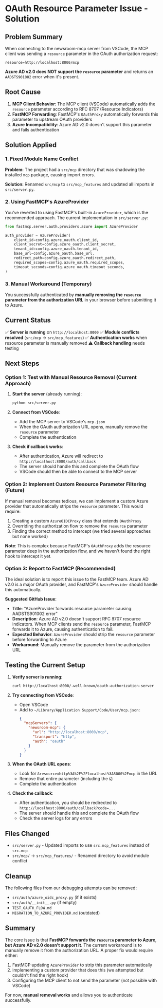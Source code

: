 # OAuth Resource Parameter Issue - Solution

## Problem Summary

When connecting to the newsroom-mcp server from VSCode, the MCP client was sending a `resource` parameter in the OAuth authorization request:

```
resource=http://localhost:8000/mcp
```

**Azure AD v2.0 does NOT support the `resource` parameter** and returns an `AADSTS901002` error when it's present.

## Root Cause

1. **MCP Client Behavior**: The MCP client (VSCode) automatically adds the `resource` parameter according to RFC 8707 (Resource Indicators)
2. **FastMCP Forwarding**: FastMCP's `OAuthProxy` automatically forwards this parameter to upstream OAuth providers
3. **Azure Incompatibility**: Azure AD v2.0 doesn't support this parameter and fails authentication

## Solution Applied

### 1. Fixed Module Name Conflict

**Problem**: The project had a `src/mcp` directory that was shadowing the installed `mcp` package, causing import errors.

**Solution**: Renamed `src/mcp` to `src/mcp_features` and updated all imports in `src/server.py`.

### 2. Using FastMCP's AzureProvider

You've reverted to using FastMCP's built-in `AzureProvider`, which is the recommended approach. The current implementation in `src/server.py`:

```python
from fastmcp.server.auth.providers.azure import AzureProvider

auth_provider = AzureProvider(
    client_id=config.azure_oauth.client_id,
    client_secret=config.azure_oauth.client_secret,
    tenant_id=config.azure_oauth.tenant_id,
    base_url=config.azure_oauth.base_url,
    redirect_path=config.azure_oauth.redirect_path,
    required_scopes=config.azure_oauth.required_scopes,
    timeout_seconds=config.azure_oauth.timeout_seconds,
)
```

### 3. Manual Workaround (Temporary)

You successfully authenticated by **manually removing the `resource` parameter from the authorization URL** in your browser before submitting it to Azure.

## Current Status

✅ **Server is running** on `http://localhost:8000`
✅ **Module conflicts resolved** (`src/mcp` → `src/mcp_features`)
✅ **Authentication works** when resource parameter is manually removed
⚠️  **Callback handling** needs testing

## Next Steps

### Option 1: Test with Manual Resource Removal (Current Approach)

1. **Start the server** (already running):
   ```bash
   python src/server.py
   ```

2. **Connect from VSCode**:
   - Add the MCP server to VSCode's `mcp.json`
   - When the OAuth authorization URL opens, manually remove the `resource` parameter
   - Complete the authentication

3. **Check if callback works**:
   - After authentication, Azure will redirect to `http://localhost:8000/auth/callback`
   - The server should handle this and complete the OAuth flow
   - VSCode should then be able to connect to the MCP server

### Option 2: Implement Custom Resource Parameter Filtering (Future)

If manual removal becomes tedious, we can implement a custom Azure provider that automatically strips the `resource` parameter. This would require:

1. Creating a custom `AzureOIDCProxy` class that extends `OAuthProxy`
2. Overriding the authorization flow to remove the `resource` parameter
3. Finding the correct method to intercept (we tried several approaches but none worked)

**Note**: This is complex because FastMCP's `OAuthProxy` adds the resource parameter deep in the authorization flow, and we haven't found the right hook to intercept it yet.

### Option 3: Report to FastMCP (Recommended)

The ideal solution is to report this issue to the FastMCP team. Azure AD v2.0 is a major OAuth provider, and FastMCP's `AzureProvider` should handle this automatically.

**Suggested GitHub Issue**:
- **Title**: "AzureProvider forwards resource parameter causing AADSTS901002 error"
- **Description**: Azure AD v2.0 doesn't support RFC 8707 resource indicators. When MCP clients send the `resource` parameter, FastMCP forwards it to Azure, causing authentication to fail.
- **Expected Behavior**: `AzureProvider` should strip the `resource` parameter before forwarding to Azure
- **Workaround**: Manually remove the parameter from the authorization URL

## Testing the Current Setup

1. **Verify server is running**:
   ```bash
   curl http://localhost:8000/.well-known/oauth-authorization-server
   ```

2. **Try connecting from VSCode**:
   - Open VSCode
   - Add to `~/Library/Application Support/Code/User/mcp.json`:
     ```json
     {
       "mcpServers": {
         "newsroom-mcp": {
           "url": "http://localhost:8000/mcp",
           "transport": "http",
           "auth": "oauth"
         }
       }
     }
     ```

3. **When the OAuth URL opens**:
   - Look for `&resource=http%3A%2F%2Flocalhost%3A8000%2Fmcp` in the URL
   - Remove that entire parameter (including the `&`)
   - Complete the authentication

4. **Check the callback**:
   - After authentication, you should be redirected to `http://localhost:8000/auth/callback?code=...`
   - The server should handle this and complete the OAuth flow
   - Check the server logs for any errors

## Files Changed

- `src/server.py` - Updated imports to use `src.mcp_features` instead of `src.mcp`
- `src/mcp/` → `src/mcp_features/` - Renamed directory to avoid module conflict

## Cleanup

The following files from our debugging attempts can be removed:
- `src/auth/azure_oidc_proxy.py` (if it exists)
- `src/auth/__init__.py` (if empty)
- `TEST_OAUTH_FLOW.md`
- `MIGRATION_TO_AZURE_PROVIDER.md` (outdated)

## Summary

The core issue is that **FastMCP forwards the `resource` parameter to Azure, but Azure AD v2.0 doesn't support it**. The current workaround is to manually remove it from the authorization URL. A proper fix would require either:

1. FastMCP updating `AzureProvider` to strip this parameter automatically
2. Implementing a custom provider that does this (we attempted but couldn't find the right hook)
3. Configuring the MCP client to not send the parameter (not possible with VSCode)

For now, **manual removal works** and allows you to authenticate successfully.

